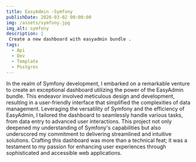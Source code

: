 ```yaml
---
title: EasyAdmin -Symfony
publishDate: 2020-03-02 00:00:00
img: /assets/symfony.jpg
img_alt: symfony
description: |
 Create a new dashboard with easyadmin bundle .
tags:
  - Api
  - Dev
  - Template
  - Postgres
---
```

In the realm of Symfony development, I embarked on a remarkable venture to create an exceptional dashboard utilizing the power of the EasyAdmin bundle. This endeavor involved meticulous design and development, resulting in a user-friendly interface that simplified the complexities of data management. Leveraging the versatility of Symfony and the efficiency of EasyAdmin, I tailored the dashboard to seamlessly handle various tasks, from data entry to advanced user interactions. This project not only deepened my understanding of Symfony's capabilities but also underscored my commitment to delivering streamlined and intuitive solutions. Crafting this dashboard was more than a technical feat; it was a testament to my passion for enhancing user experiences through sophisticated and accessible web applications.
